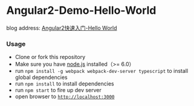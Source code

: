 # Angular2-Demo-Hello-World

blog address: 
[Angular2快速入门-Hello World](https://xmoyKing.github.io/2017/10/01/angular)

### Usage
- Clone or fork this repository
- Make sure you have [node.js](https://nodejs.org/) installed（>= 6.0）
- run `npm install -g webpack webpack-dev-server typescript` to install global dependencies
- run `npm install` to install dependencies
- run `npm start` to fire up dev server
- open browser to [`http://localhost:3000`](http://localhost:3000)
